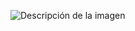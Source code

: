![Descripción de la imagen]([https://i.imgur.com/DhCzsyW.png](https://imgur.com/ZUPSqCd)https://imgur.com/ZUPSqCd)


